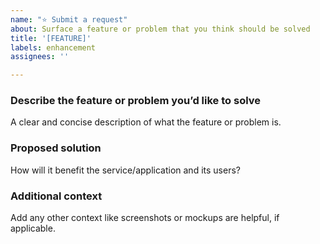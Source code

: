 ```yaml
---
name: "⭐ Submit a request"
about: Surface a feature or problem that you think should be solved
title: '[FEATURE]'
labels: enhancement
assignees: ''

---
```


### Describe the feature or problem you’d like to solve

A clear and concise description of what the feature or problem is.

### Proposed solution

How will it benefit the service/application and its users?

### Additional context

Add any other context like screenshots or mockups are helpful, if applicable.
